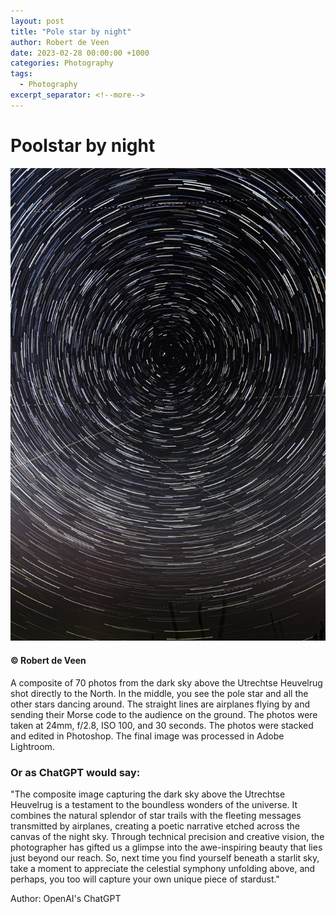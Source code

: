 ```yaml
---
layout: post
title: "Pole star by night"
author: Robert de Veen
date: 2023-02-28 00:00:00 +1000
categories: Photography
tags:
  - Photography
excerpt_separator: <!--more-->
---
```


# Poolstar by night

![Startrail by night](/assets/images/Pole-star-by-Night-RobertDeVeen.jpg)

#### &copy; Robert de Veen

<!--more-->

A composite of 70 photos from the dark sky above the Utrechtse Heuvelrug shot directly to the North. In the middle, you see the pole star and all the other stars dancing around. The straight lines are airplanes flying by and sending their Morse code to the audience on the ground. The photos were taken at 24mm, f/2.8, ISO 100, and 30 seconds. The photos were stacked and edited in Photoshop. The final image was processed in Adobe Lightroom.

### Or as ChatGPT would say:

"The composite image capturing the dark sky above the Utrechtse Heuvelrug is a testament to the boundless wonders of the universe. It combines the natural splendor of star trails with the fleeting messages transmitted by airplanes, creating a poetic narrative etched across the canvas of the night sky. Through technical precision and creative vision, the photographer has gifted us a glimpse into the awe-inspiring beauty that lies just beyond our reach. So, next time you find yourself beneath a starlit sky, take a moment to appreciate the celestial symphony unfolding above, and perhaps, you too will capture your own unique piece of stardust."

Author: OpenAI's ChatGPT